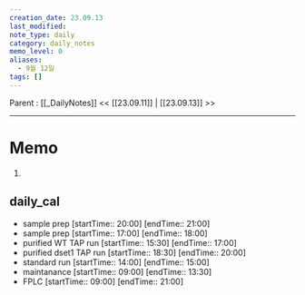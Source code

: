 ```yaml
---
creation_date: 23.09.13
last_modified: 
note_type: daily
category: daily_notes
memo_level: 0
aliases:
  - 9월 12일
tags: []
---
```

Parent : [[_DailyNotes]]
<< [[23.09.11]] | [[23.09.13]] >>

---
# Memo
1.  

## daily_cal
-  sample prep [startTime:: 20:00]  [endTime:: 21:00]
-  sample prep [startTime:: 17:00]  [endTime:: 18:00]
-  purified WT TAP run [startTime:: 15:30]  [endTime:: 17:00]
-  purified dset1 TAP run [startTime:: 18:30]  [endTime:: 20:00]
-  standard run [startTime:: 14:00]  [endTime:: 15:00]
-  maintanance [startTime:: 09:00]  [endTime:: 13:30]
-  FPLC [startTime:: 09:00]  [endTime:: 21:00]

